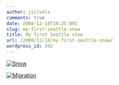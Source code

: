 ```yaml
---
author: jsilvela
comments: true
date: 2008-12-14T19:25:09Z
slug: my-first-seattle-snow
title: My first Seattle snow
url: /2008/12/14/my-first-seattle-snow/
wordpress_id: 342
---
```


[![Snow](https://jsilvela.smugmug.com/photos/436404291_S4M4s-S.jpg)](https://jsilvela.smugmug.com/gallery/5019150_Y3JuM/1/436404291_S4M4s#436404291_S4M4s-A-LB)

[![Migration](https://jsilvela.smugmug.com/photos/436404324_mNpoM-S.jpg)](https://jsilvela.smugmug.com/gallery/5019150_Y3JuM/1/436404324_mNpoM#436404324_mNpoM-A-LB)
